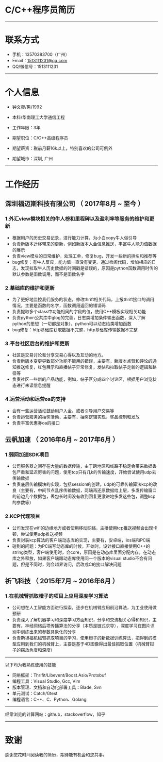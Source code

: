 # C/C++程序员简历

---

# 联系方式

- 手机：13570383700（广州）
- Email：1513111231@qq.com
- QQ/微信号：1513111231

---

# 个人信息

 - 钟文奕/男/1992
 - 本科/华南理工大学通信工程
 - 工作年限：3年

 - 期望职位：C/C++高级程序员
 - 期望薪资：税前月薪16k以上，特别喜欢的公司可例外
 - 期望城市：深圳, 广州

---

# 工作经历

## 深圳福迈斯科技有限公司 （ 2017年8月 ~ 至今 ）

### 1.外汇view模块相关的牛人榜和里程碑以及盈利率等服务的维护和更新
 - 根据用户的历史交易记录，进行能力计算，为小白copy牛人做引导
 - 负责新版本迁移带来的更新，例如新版本入金信息推送，丰富牛人能力值数据的展示
 - 负责view模块的日常维护，处理工单，修复bug，开发一些新的排名和推荐等
 - bug修复：有牛人反应，能力值一直没有变更。通过检阅代码，增加相应的日志，发现拉取牛人历史数据的时间戳是错误的，原因是python函数调用时传的默认参数是函数调用，而不是函数名字

### 2.基础库的维护和更新
 - 为了更好地监控我们服务的状态，修改thrift相关代码，上报thrift接口的调用情况，主要是函数的名字，函数调用返回的错误码
 - 负责提取多个class中功能相同的字段的值，使用C++模板实现相关功能
 - 负责python公共库中glog的完善，日志类增加条件输出函数，深入了解python的思想（一切都是对象），python可以动态给类增加函数
 - bug修复：http基础库获取数据不完整，http基础库传输数据不完整

### 3.平台社区后台的维护和更新
 - 社区是交易讨论和分享交易心得以及互动的地方。
 - 负责新版本变更导致部分功能不能用的错误，主要有，新版本点赞和评论的通知推送修复，红包展示和直播帖子异常修复，发帖和拉取帖子走新的逻辑和路径等
 - 负责社区一些新的产品功能，例如，帖子区分成四个讨论区，根据用户浏览状态进行未读信息提醒

### 4.运营活动和运营oa的支持
 - 会有一些运营活动鼓励用户入金，或者引导用户交易等
 - 负责运营服务的抽奖活动，主要有，抽奖逻辑实现，奖品控制和发放
 - 负责丰富优惠券oa的接口

## 云帆加速 （ 2016年6月 ~ 2017年6月 ）

### 1.弱网加速SDK项目
 - 公司服务器之间存在大量的数据传输，由于跨地区和线路不稳定会带来数据丢包严重和延迟厉害的问题，使用tcp只有几k的传输速度，开始尝试使用udp去传输数据
 - 负责底层传输模块的实现，包括session的创建，udp的可靠传输算法kcp的改良（主要有，中间节点乱序传输数据，两端再还原数据给上层，多发传输窗口的前边几个数据包，丢包长时间没有收到回复更激进地多发这些包，调整kcp的参数等）

### 2.KCP代理项目 
 - 公司发现在wifi的边缘地方或者使用移动网络，主播使用tcp推送视频会出现卡顿，尝试使用udp推送视频
 - 负责封装kcp算法的客户端动态库的实现，主要有，安卓端，ios端和PC端
 - 碰到的问题：为PC端写动态库的时候，开始时，设计接口直接使用C++的string类型，客户端使用时，会core，原因是在动态库里面分配内存，在动态库之外释放，如果客户端跟动态库使用同一个版本的visual studio不会有问题，但是不同时，则会越界访问，后改成C的接口解决问题

## 祈飞科技 （ 2015年7月 ~ 2016年6月 ）

### 1.在机械臂抓取橙子的项目上应用深度学习算法
 - 公司想在人工智能方面进行探索，逐步在机械臂应用前沿算法，为工业使用做预研
 - 负责深入了解机器学习和深度学习方面知识，分享和交流相关心得和知识，主要有，神经网络后项传播算法的分享（本质是链式求导），深度学习在图片识别中训练出来的参数具象化的分享
 - 负责斯坦福机械臂抓取项目的学习，使用橙子的新数据训练算法，把得到的模型应用到我们的机械臂上，主要是基于4D图像得出最佳抓取位置（机械臂钳子的摆放角度和深度）

---

以下均为我熟练使用的技能

- 网络框架：Thrifit/Libevent/Boost.Asio/Protobuf
- 编程工具：Visual Studio, Gcc, Vim
- 版本管理、文档和自动化部署工具：Blade, Svn
- 单元测试：Catch/Gtest
- 编程语言：C++、C、Python、Golang

---

经常浏览的计算网站：github，stackoverflow，知乎

---

# 致谢
感谢您花时间阅读我的简历，期待能有机会和您共事。
